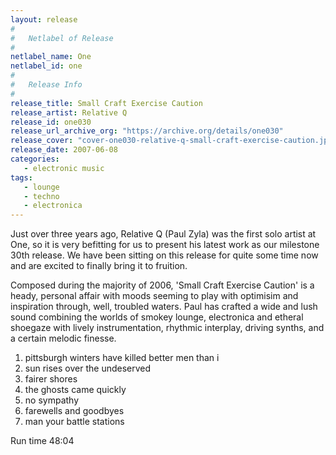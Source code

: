 ```yaml
---
layout: release
#
#   Netlabel of Release
#
netlabel_name: One
netlabel_id: one
#
#   Release Info
#
release_title: Small Craft Exercise Caution
release_artist: Relative Q
release_id: one030
release_url_archive_org: "https://archive.org/details/one030"
release_cover: "cover-one030-relative-q-small-craft-exercise-caution.jpg"
release_date: 2007-06-08
categories:
   - electronic music
tags:
   - lounge
   - techno
   - electronica
---
```

Just over three years ago, Relative Q (Paul Zyla) was the first solo artist at One, so it is very befitting for us to present his latest work as our milestone 30th release. We have been sitting on this release for quite some time now and are excited to finally bring it to fruition.

Composed during the majority of 2006, 'Small Craft Exercise Caution' is a heady, personal affair with moods seeming to play with optimisim and inspiration through, well, troubled waters. Paul has crafted a wide and lush sound combining the worlds of smokey lounge, electronica and etheral shoegaze with lively instrumentation, rhythmic interplay, driving synths, and a certain melodic finesse.

1. pittsburgh winters have killed better men than i
2. sun rises over the undeserved
3. fairer shores
4. the ghosts came quickly
5. no sympathy
6. farewells and goodbyes
7. man your battle stations

Run time 48:04